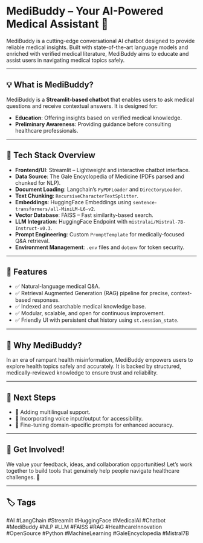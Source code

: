 # MediBuddy – Your AI-Powered Medical Assistant 🚀

MediBuddy is a cutting-edge conversational AI chatbot designed to provide reliable medical insights. Built with state-of-the-art language models and enriched with verified medical literature, MediBuddy aims to educate and assist users in navigating medical topics safely.

---

## 💡 What is MediBuddy?

MediBuddy is a **Streamlit-based chatbot** that enables users to ask medical questions and receive contextual answers. It is designed for:
- **Education**: Offering insights based on verified medical knowledge.
- **Preliminary Awareness**: Providing guidance before consulting healthcare professionals.

---

## 🔧 Tech Stack Overview

- **Frontend/UI**: Streamlit – Lightweight and interactive chatbot interface.
- **Data Source**: The Gale Encyclopedia of Medicine (PDFs parsed and chunked for NLP).
- **Document Loading**: Langchain’s `PyPDFLoader` and `DirectoryLoader`.
- **Text Chunking**: `RecursiveCharacterTextSplitter`.
- **Embeddings**: HuggingFace Embeddings using `sentence-transformers/all-MiniLM-L6-v2`.
- **Vector Database**: FAISS – Fast similarity-based search.
- **LLM Integration**: HuggingFace Endpoint with `mistralai/Mistral-7B-Instruct-v0.3`.
- **Prompt Engineering**: Custom `PromptTemplate` for medically-focused Q&A retrieval.
- **Environment Management**: `.env` files and `dotenv` for token security.

---

## 🧠 Features

- ✅ Natural-language medical Q&A.
- ✅ Retrieval Augmented Generation (RAG) pipeline for precise, context-based responses.
- ✅ Indexed and searchable medical knowledge base.
- ✅ Modular, scalable, and open for continuous improvement.
- ✅ Friendly UI with persistent chat history using `st.session_state`.

---

## 🎯 Why MediBuddy?

In an era of rampant health misinformation, MediBuddy empowers users to explore health topics safely and accurately. It is backed by structured, medically-reviewed knowledge to ensure trust and reliability.

---

## 📌 Next Steps

- 🔹 Adding multilingual support.
- 🔹 Incorporating voice input/output for accessibility.
- 🔹 Fine-tuning domain-specific prompts for enhanced accuracy.

---

## 💬 Get Involved!

We value your feedback, ideas, and collaboration opportunities! Let’s work together to build tools that genuinely help people navigate healthcare challenges. 💙

---

## 🏷️ Tags

#AI #LangChain #Streamlit #HuggingFace #MedicalAI #Chatbot #MediBuddy #NLP #LLM #FAISS #RAG #HealthcareInnovation #OpenSource #Python #MachineLearning #GaleEncyclopedia #Mistral7B
